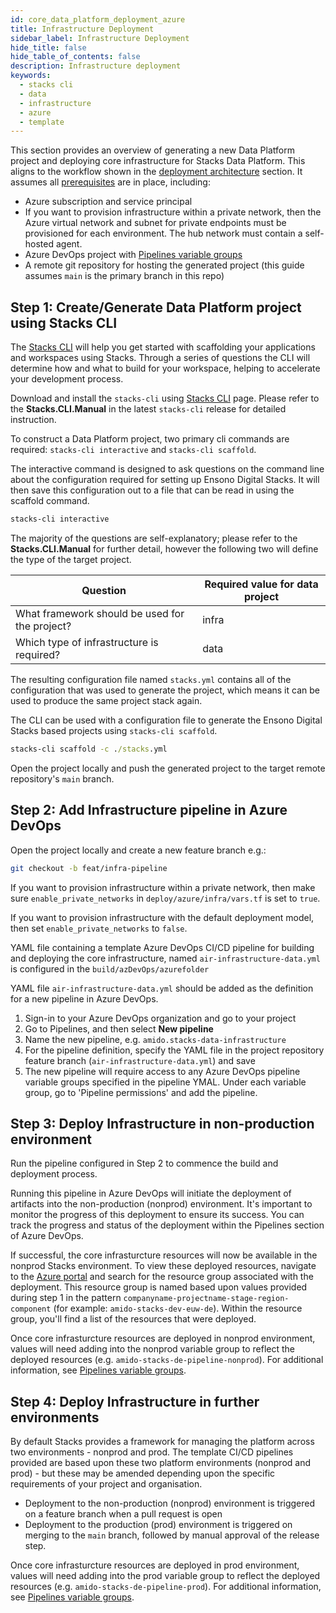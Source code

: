 ```yaml
---
id: core_data_platform_deployment_azure
title: Infrastructure Deployment
sidebar_label: Infrastructure Deployment
hide_title: false
hide_table_of_contents: false
description: Infrastructure deployment
keywords:
  - stacks cli
  - data
  - infrastructure
  - azure
  - template
---
```


This section provides an overview of generating a new Data Platform project and deploying core infrastructure for Stacks Data Platform.
This aligns to the workflow shown in the [deployment architecture](../architecture/architecture_data_azure.md#data-engineering-workloads) section.
It assumes all [prerequisites](../requirements_data_azure.md#azure) are in place, including:

* Azure subscription and service principal
* If you want to provision infrastructure within a private network, then the Azure virtual network and subnet for private endpoints must be provisioned for each environment. The hub network must contain a self-hosted agent.
* Azure DevOps project with [Pipelines variable groups](../requirements_data_azure.md#azure-pipelines-variable-groups)
* A remote git repository for hosting the generated project (this guide assumes `main` is the primary branch in this repo)

## Step 1: Create/Generate Data Platform project using Stacks CLI

The [Stacks CLI](../../../../stackscli/about) will help you get started with scaffolding your applications and workspaces using Stacks. Through a series of questions the CLI will determine how and what to build for your workspace, helping to accelerate your development process.

Download and install the `stacks-cli` using [Stacks CLI](../../../../stackscli/about) page. Please refer to the **Stacks.CLI.Manual** in the latest `stacks-cli` release for detailed instruction.

To construct a Data Platform project, two primary cli commands are required: `stacks-cli interactive` and `stacks-cli scaffold`.

The interactive command is designed to ask questions on the command line about the configuration
required for setting up Ensono Digital Stacks. It will then save this configuration out to a file that can be
read in using the scaffold command.

```cmd
stacks-cli interactive
```

The majority of the questions are self-explanatory; please refer to the **Stacks.CLI.Manual** for further detail, however the following two will define the type of the target project. 

| Question                                      | Required value for data project |
|-----------------------------------------------|---------------------------------|
| What framework should be used for the project?| infra                           |
| Which type of infrastructure is required?     | data                            |

The resulting configuration file named `stacks.yml` contains all of the configuration that was used to generate the project,
which means it can be used to produce the same project stack again.

The CLI can be used with a configuration file to generate the Ensono Digital Stacks based projects using `stacks-cli scaffold`.

```cmd
stacks-cli scaffold -c ./stacks.yml
```

Open the project locally and push the generated project to the target remote repository's `main` branch.

## Step 2: Add Infrastructure pipeline in Azure DevOps

Open the project locally and create a new feature branch e.g.:

```bash
git checkout -b feat/infra-pipeline
```

If you want to provision infrastructure within a private network, then make sure `enable_private_networks` in `deploy/azure/infra/vars.tf` is set to `true`.

If you want to provision infrastructure with the default deployment model, then set `enable_private_networks` to `false`.

YAML file containing a template Azure DevOps CI/CD pipeline for building and deploying the core infrastructure, named `air-infrastructure-data.yml` is configured in the `build/azDevOps/azurefolder`

YAML file `air-infrastructure-data.yml` should be added as the definition for a new pipeline in Azure DevOps.

1. Sign-in to your Azure DevOps organization and go to your project
2. Go to Pipelines, and then select **New pipeline**
3. Name the new pipeline, e.g. `amido.stacks-data-infrastructure`
4. For the pipeline definition, specify the YAML file in the project repository feature branch (`air-infrastructure-data.yml`) and save
5. The new pipeline will require access to any Azure DevOps pipeline variable groups specified in the pipeline YMAL. Under each variable group, go to 'Pipeline permissions' and add the pipeline.

<!-- ### Optional: Networking and self-hosted agent

The `build/azDevOps/azure/network` folder contains a YAML file named `air-infrastructure-data-network.yml` that serves as a template for Azure DevOps CI/CD pipeline for networking and self-hosted agent infrastructure. 

If the client or user does not have their own network and self-hosted agent, they must establish the networking pipeline in Azure DevOps following the procedures outlined above. This setup should be completed before initiating the core infrastructure pipeline. 

The `build/azDevOps/azure/network` folder also includes another YAML file called `air-infrastructure-data-network-vars.yml` that contains the variables used in the networking pipeline. These variables must be updated as well as the project requirements.

If the client/user has their own network and self-hosted agent, then the networking pipeline won't be required. -->

## Step 3: Deploy Infrastructure in non-production environment

Run the pipeline configured in Step 2 to commence the build and deployment process.

Running this pipeline in Azure DevOps will initiate the deployment of artifacts into the non-production (nonprod) environment. It's important to monitor the progress of this deployment to ensure its success. You can track the progress and status of the deployment within the Pipelines section of Azure DevOps.

If successful, the core infrasturcture resources will now be available in the nonprod Stacks environment. To view these deployed resources, navigate to the [Azure portal](https://portal.azure.com/) and search for the resource group associated with the deployment. This resource group is named based upon values provided during step 1 in the pattern
`companyname-projectname-stage-region-component` (for example: `amido-stacks-dev-euw-de`). Within the resource group, you'll find a list of the resources that were deployed.

Once core infrasturcture resources are deployed in nonprod environment, values will need adding into the nonprod variable group to reflect the deployed resources (e.g. `amido-stacks-de-pipeline-nonprod`). For additional information, see [Pipelines variable groups](../requirements_data_azure.md#azure-pipelines-variable-groups).

## Step 4: Deploy Infrastructure in further environments

By default Stacks provides a framework for managing the platform across two environments - nonprod and prod.
The template CI/CD pipelines provided are based upon these two platform environments (nonprod and prod) - but these may be amended depending upon the specific requirements of your project and organisation.

* Deployment to the non-production (nonprod) environment is triggered on a feature branch when a pull request is open
* Deployment to the production (prod) environment is triggered on merging to the `main` branch, followed by manual approval of the release step.

Once core infrasturcture resources are deployed in prod environment, values will need adding into the prod variable group to reflect the deployed resources (e.g. `amido-stacks-de-pipeline-prod`). For additional information, see [Pipelines variable groups](../requirements_data_azure.md#azure-pipelines-variable-groups).


